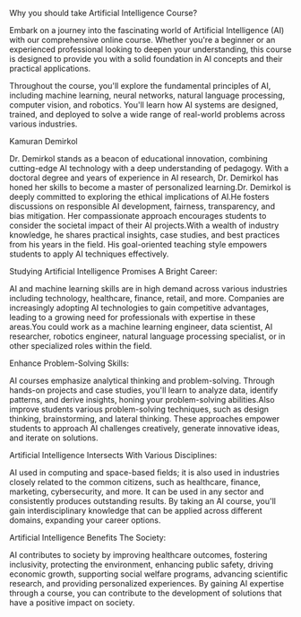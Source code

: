 Why you should take Artificial Intelligence Course?

Embark on a journey into the fascinating world of Artificial Intelligence (AI) with our comprehensive online course. Whether you're a beginner or an experienced professional looking to deepen your understanding, this course is designed to provide you with a solid foundation in AI concepts and their practical applications.

Throughout the course, you'll explore the fundamental principles of AI, including machine learning, neural networks, natural language processing, computer vision, and robotics. You'll learn how AI systems are designed, trained, and deployed to solve a wide range of real-world problems across various industries.

Kamuran Demirkol

Dr. Demirkol stands as a beacon of educational innovation, combining cutting-edge AI technology with a deep understanding of pedagogy. With a doctoral degree and years of experience in AI research, Dr. Demirkol has honed her skills to become a master of personalized learning.Dr. Demirkol is deeply committed to exploring the ethical implications of AI.He fosters discussions on responsible AI development, fairness, transparency, and bias mitigation. Her compassionate approach encourages students to consider the societal impact of their AI projects.With a wealth of industry knowledge, he shares practical insights, case studies, and best practices from his years in the field. His goal-oriented teaching style empowers students to apply AI techniques effectively.

Studying Artificial Intelligence Promises A Bright Career:

AI and machine learning skills are in high demand across various industries including technology, healthcare, finance, retail, and more. Companies are increasingly adopting AI technologies to gain competitive advantages, leading to a growing need for professionals with expertise in these areas.You could work as a machine learning engineer, data scientist, AI researcher, robotics engineer, natural language processing specialist, or in other specialized roles within the field.

Enhance Problem-Solving Skills:

AI courses emphasize analytical thinking and problem-solving. Through hands-on projects and case studies, you'll learn to analyze data, identify patterns, and derive insights, honing your problem-solving abilities.Also improve students various problem-solving techniques, such as design thinking, brainstorming, and lateral thinking. These approaches empower students to approach AI challenges creatively, generate innovative ideas, and iterate on solutions.

Artificial Intelligence Intersects With Various Disciplines:

AI used in computing and space-based fields; it is also used in industries closely related to the common citizens, such as healthcare, finance, marketing, cybersecurity, and more. It can be used in any sector and consistently produces outstanding results. By taking an AI course, you'll gain interdisciplinary knowledge that can be applied across different domains, expanding your career options.

Artificial Intelligence Benefits The Society:

AI contributes to society by improving healthcare outcomes, fostering inclusivity, protecting the environment, enhancing public safety, driving economic growth, supporting social welfare programs, advancing scientific research, and providing personalized experiences. By gaining AI expertise through a course, you can contribute to the development of solutions that have a positive impact on society.





